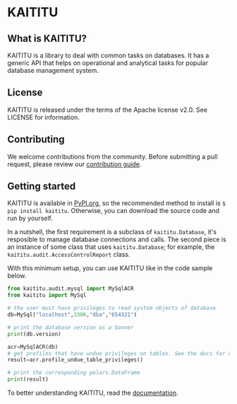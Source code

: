 # KAITITU

## What is KAITITU?

KAITITU is a library to deal with common tasks on databases.
It has a generic API that helps on operational and analytical tasks for popular database management system.

## License

KAITITU is released under the terms of the Apache license v2.0. See LICENSE for information.

## Contributing

We welcome contributions from the community. Before submitting a pull request, please review our [contribution guide](./CONTRIBUTING.md).

## Getting started

KAITITU is available in [PyPI.org](https://pypi.org/), so the recommended method to install is `$ pip install kaititu`. Otherwise, you can download the source code and run by yourself.

In a nutshell, the first requirement is a subclass of `kaititu.Database`, it's resposible to manage database connections and calls.
The second piece is an instance of some class that uses `kaititu.Database`; for example, the `kaititu.audit.AccessControlReport` class.

With this minimum setup, you can use KAITITU like in the code sample below.

```python
from kaititu.audit.mysql import MySqlACR
from kaititu import MySql

# the user must have privileges to read system objects of database
db=MySql("localhost",3306,"dba","654321")

# print the database version as a banner 
print(db.version)

acr=MySqlACR(db)
# get profiles that have undue privileges on tables. See the docs for detail.
result=acr.profile_undue_table_privileges()

# print the corresponding polars.DataFrame
print(result)
```

To better understanding KAITITU, read the [documentation](https://silverlayer.github.io/kaititu).